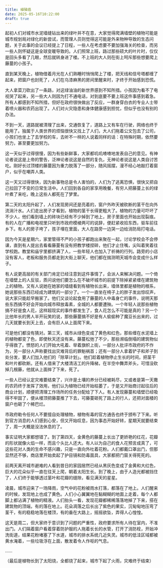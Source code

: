 ```yaml
---
title: 植殖癌
date: 2025-05-16T10:22:00
draft: true
---
```


起初人们对城市水泥墙缝钻出来的绿叶并不在意，大家觉得爬满墙壁的植物可能是城市规划局对绿化的新尝试，而管理人员则觉得这可能是外来物种导致的生态问题，关于此事的会议已经提上了日程，一些人在考虑要不要加强海关的检查，而另一些人则怀疑这是全球变暖导致的。人们照常上班，路过那些硕大的叶片时，仅仅是回头多看了几眼，然后就转身进了楼。不上班的大人则在街上呵斥那些想要爬上藤蔓的小孩子。

直到某天晚上，植物借着月光在人们熟睡时悄悄爬上了楼，把天线和信号塔都缠了起来，把窗户也封死了，人们在乌漆麻黑的房间里醒来时，才终于开始感到恐慌。<!--more-->

大人拿菜刀砍出了一条路，对这绿油油的新世界感到不知所措。小孩因为看不了电视哭了起来，另一些大人则因为打不通电话，对到底要不要上班这件事感到着急。所有人都感到不知所措，但好在政府很快做出了反应，一群身穿白衣的专业人士带着喷火器和农药出现了。人们对火灾隐患和身体健康感到担忧，但似乎也没有别的办法。

不到一天，道路就被清理了出来，交通恢复了，道路上又有车在行驶，网络也终于能用了。独属于人类世界的烦恼很快又找上了人们，大人们拖着公文包去了公司，小孩们也坐上了去学校的车，去听不一样的人说着同样的话：在特殊时期，依然要努力，甚至要更加努力。

这一天似乎过得很慢，因为有些新鲜事，大家都叽叽喳喳地发表自己的意见。有神论者说这是上帝的警告，泛神论者说这是自然的复仇，无神论者说这是人类自讨苦吃。刚好长过顶楼的藤蔓因为重力脱落了一部分，随风摇摆，漫不经心地敲打着窗户，似乎在嘲弄人类。

这一天又过得很快，因为新事物总是令人害怕的，人们为了逃离恐惧，很快又把自己拉回了不变的日常生活中。人们回到各自的家享用晚餐，有穷人把藤蔓上长的绿叶煮了来吃，晚上这些人都死在了梦里。

第二天的太阳升起了，人们发现房间还是亮着的，窗户外昨天被砍断的茎干在向外流淌汁水。人们走出房子才看到，植物的茎干长得更粗大了。植物的力量可吓坏了不少人，他们看到墙上的砖块已经有不少掉到了地上，房子里面也开始出现裂痕。有的人在广播和电视里只听到市政府模棱两可的说辞，便赶紧收拾东西，驱车前往乡下。有人的房子垮了，孩子埋在里面，大人在路旁一边哭一边给消防局打电话。

因为今天是星期六，家里管得不严的小孩子都跑出来聚在一起，讨论学校会不会停课，直到有人提出去看看藤蔓有没有把教学楼捏碎，他们才止住嘴，尖叫着笑着往学校跑。教堂和庙宇里都挤满了人，一些年轻人也加入了祈祷的行列。路旁的小店没有客人，老板和服务员都走到大街上聊天，他们都在揣测明天城市会变成什么样子。

有人说更高层的有关部门肯定已经注意到这件事情了，会派人来解决问题。一个倚在墙壁上的人反驳，质问说他们要怎么在不破坏城市的前提下除掉紧紧缠在建筑物上的植物。又有人说她在她家的墙缝看到有植物长出来，墙体里都是植物的根系，她说那些东西已经成为建筑的一部分了。一个一直坐在椅子上的胖子发出惊叹声，说大家只能趁早搬家了。他们又谈论起食用了藤蔓的人中毒身亡的事件，说明天那些东西搞不好会开始向城市释放毒素，全城的人都要遭殃。一个年轻人说那些植物搞不好是食人花，这样超现实的事件都发生了，食人花怎么不可能是真的？另一个比他年长的男人半开玩笑的说，那些藤蔓搞不好是有人偷偷种了魔豆长出来的，过几天就要长到天上去，会有巨人从上面爬下来。

可是他们都没有猜对。第三天，城市从绿色变成了黄色和红色，那些缠在水泥墙上的植物都变了色，即使秋天还没有来。藤蔓松弛了不少，那些濒临倒塌的建筑物似乎得救了。愤怒的人们开始大吼着、举着旗帜上街，一部分人批评市政府的不作为，另一部分人声称要找出灾难背后的罪魁祸首；还有一部分人拿着铲子和斧子到处分发，要人们加入他们的「除草计划」。他们趁着植物停止生长的时间，把茎干和叶片都砍断。还有人借来了大楼清洁工的升降梯，在半空中舞弄斧头，可惜没砍掉几根藤，他就从上面摔了下来，死了。

一些人已经认定灾难要结束了，兴许是土壤的养分已经被耗尽，又或者是第一天撒的农药终于发挥了效用，他们认为植物已经开始枯萎了，于是又开始商讨起往后的商业计划，顺便把清理工作场所的任务分配给了下人。有人发现藤蔓和墙壁已经吸得不牢固了，便从楼顶把藤蔓推了下去，可藤蔓砸死了路上的行人，还把对面楼的窗户也砸了个稀巴烂。

市政府勒令任何人不要擅自处理植物，植物有毒的官方通告也终于颁布了下来。听到官方消息的人们感到心安，但又开始叹息，因为事态开始好转，星期天就要结束了，周一大概是没法休息的了。

事实证明大家都想错了。到了第四天，金黄色的藤蔓上长出了更娇艳的红花，花瓣的形状就像火焰一样，而且个头比人还大。有人以为自己的食人花预言成真了，可这些花对人类的生命不感兴趣，只是一直向外吐着花粉。人们都戴口罩出门，但那显然还不够，商店里开始卖起了护目镜和防毒面具，大家都把门窗关得死死的。

前两天离开城市避难的人看到昔日的家园居然已经从黑灰色变成了金黄和大红色，巨大的花朵似乎一直在往天上爬，朝着太阳生长。到了晚上，由于人造光都被挡住了，人们终于能够透过茎叶和花瓣的缝隙，看见满天的星星。

凌晨，城市迎来了一场降雨，空气中的花粉被雨水打落，都落在了地上。人们醒来的时候，发现地上也成了黄色。人们小心翼翼地在黏糊糊的地面上走着，每个人都脚上都沾满了植物的精液。人们抬头一看，发现花瓣都稀稀落落地掉了下来，搭在建筑物的顶端，有的落在地上。花朵凋落之后长出了紫色的果实，沉甸甸地压弯了茎干，有的稳稳地落在楼顶，有的垂在大路上，摇摇欲坠，弄得人心惶惶。

这天是周二，但大家终于意识到了问题的严重性，政府要求所有人待在室内，不准出门。人们隔着窗户看着穿着防护服的人拖着长长的水管，打开了消防栓，开始冲洗街道，结果花粉堵塞了下水道，城市的排水系统几近失灵。城市的低洼区域都被黄水淹着，一些垃圾浮在上面，散发着令人作呕的气息。

……

（最后是植物长到了太阳烧，全都烧了起来，城市下起了火雨，灾难终于结束）
